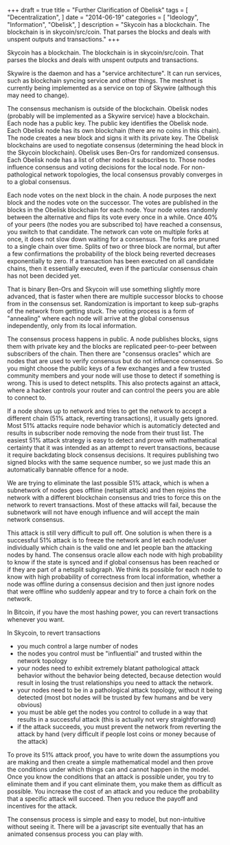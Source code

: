 +++
draft = true
title = "Further Clarification of Obelisk"
tags = [
    "Decentralization",
]
date = "2014-06-19"
categories = [
    "Ideology",
    "Information",
    "Obelisk",
]
description = "Skycoin has a blockchain. The blockchain is in skycoin/src/coin. That parses the blocks and deals with unspent outputs and transactions."
+++

Skycoin has a blockchain. The blockchain is in skycoin/src/coin. That parses the blocks and deals with unspent outputs and transactions.

Skywire is the daemon and has a "service architecture". It can run services, such as blockchain syncing service and other things. The meshnet is currently being implemented as a service on top of Skywire (although this may need to change).

The consensus mechanism is outside of the blockchain. Obelisk nodes (probably will be implemented as a Skywire service) have a blockchain. Each node has a public key. The public key identifies the Obelisk node. Each Obelisk node has its own blockchain (there are no coins in this chain). The node creates a new block and signs it with its private key. The Obelisk blockchains are used to negotiate consensus (determining the head block in the Skycoin blockchain). Obelisk uses Ben-Ors for randomized consensus. Each Obelisk node has a list of other nodes it subscribes to. Those nodes influence consensus and voting decisions for the local node. For non-pathological network topologies, the local consensus provably converges in to a global consensus.

Each node votes on the next block in the chain. A node purposes the next block and the nodes vote on the successor. The votes are published in the blocks in the Obelisk blockchain for each node. Your node votes randomly between the alternative and flips its vote every once in a while. Once 40% of your peers (the nodes you are subscribed to) have reached a consensus, you switch to that candidate. The network can vote on multiple forks at once, it does not slow down waiting for a consensus. The forks are pruned to a single chain over time. Splits of two or three block are normal, but after a few confirmations the probability of the block being reverted decreases exponentially to zero. If a transaction has been executed on all candidate  chains, then it essentially executed, even if the particular consensus chain has not been decided yet.

That is binary Ben-Ors and Skycoin will use something slightly more advanced, that is faster when there are multiple successor blocks to choose from in the consensus set. Randomization is important to keep sub-graphs of the network from getting stuck. The voting process is a form of "annealing" where each node will arrive at the global consensus independently, only from its local information.

The consensus process happens in public. A node publishes blocks, signs them with private key and the blocks are replicated peer-to-peer between subscribers of the chain. Then there are "consensus oracles" which are nodes that are used to verify consensus but do not influence consensus. So you might choose the public keys of a few exchanges and a few trusted community members and your node will use those to detect if something is wrong. This is used to detect netsplits. This also protects against an attack, where a hacker controls your router and can control the peers you are able to connect to.

If a node shows up to network and tries to get the network to accept a different chain (51% attack, reverting transactions), it usually gets ignored. Most 51% attacks require node behavior which is automaticly detected and results in subscriber node  removing the node from their trust list. The easiest 51% attack strategy is easy to detect and prove with mathematical certainty that it was intended as an attempt to revert transactions, because it require backdating block consensus decisions. It requires publishing two signed blocks with the same sequence number, so we just made this an automatically bannable offence for a node.

We are trying to eliminate the last possible 51% attack, which is when a subnetwork of nodes goes offline (netsplit attack) and then rejoins the network with a different blockchain consensus and tries to force this on the network to revert transactions. Most of these attacks will fail, because the subnetwork will not have enough influence and will accept the main network consensus.

This attack is still very difficult to pull off. One solution is when there is a successful 51% attack is to freeze the network and let each node/user individually which chain is the valid one and let people ban the attacking nodes by hand. The consensus oracle allow each node with high probability to know if the state is synced and if global consensus has been reached or if they are part of a netsplit subgraph. We think its possible for each node to know with high probability of correctness from local information, whether a node was offline during a consensus decision and then just ignore nodes that were offline who suddenly appear and try to force a chain fork on the network.

In Bitcoin, if you have the most hashing power, you can revert transactions whenever you want.

In Skycoin, to revert transactions
- you much control a large number of nodes
- the nodes you control must be "influential" and trusted within the network topology
- your nodes need to exhibit extremely blatant pathological attack behavior without the behavior being detected, because detection would result in losing the trust relationships you need to attack the network.
- your nodes need to be in a pathological attack topology, without it being detected (most bot nodes will be trusted by few humans and be very obvious)
- you must be able get the nodes you control to collude in a way that results in a successful attack (this is actually not very straightforward)
- if the attack succeeds, you must prevent the network from reverting the attack by hand (very difficult if people lost coins or money because of the attack)

To prove its 51% attack proof, you have to write down the assumptions you are making and then create a simple mathematical model and then prove the conditions under which things can and cannot happen in the model. Once you know the conditions that an attack is possible under, you try to eliminate them and if you cant eliminate them, you make them as difficult as possible. You increase the cost of an attack and you reduce the probability that a specific attack will succeed. Then you reduce the payoff and incentives for the attack.

The consensus process is simple and easy to model, but non-intuitive without seeing it. There will be a javascript site eventually that has an animated consensus process you can play with.
